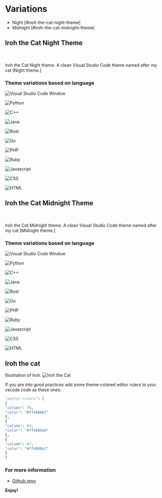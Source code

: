 # Variations

- Night [#iroh-the-cat-night-theme]
- Midnight [#iroh-the-cat-midnight-theme]

## Iroh the Cat Night Theme

<br><br>Iroh the Cat Night theme. A clean Visual Studio Code theme named after my cat [Night theme.]

### Theme variations based on language

![Visual Studio Code Window](theme-variations/night/window.png)

![Python](theme-variations/night/python.png)

![C++](theme-variations/night/cpp.png)

![Java](theme-variations/night/java.png)

![Rust](theme-variations/night/rust.png)

![Go](theme-variations/night/go.png)

![PHP](theme-variations/night/php.png)

![Ruby](theme-variations/night/ruby.png)

![Javascript](theme-variations/night/js.png)

![CSS](theme-variations/night/css.png)

![HTML](theme-variations/night/html.png)

## Iroh the Cat Midnight Theme

<br><br>Iroh the Cat Midnight theme. A clean Visual Studio Code theme named after my cat [Midnight theme.]

### Theme variations based on language

![Visual Studio Code Window](theme-variations/midnight/window.png)

![Python](theme-variations/midnight/python.png)

![C++](theme-variations/midnight/cpp.png)

![Java](theme-variations/midnight/java.png)

![Rust](theme-variations/midnight/rust.png)

![Go](theme-variations/midnight/go.png)

![PHP](theme-variations/midnight/php.png)

![Ruby](theme-variations/midnight/ruby.png)

![Javascript](theme-variations/midnight/js.png)

![CSS](theme-variations/midnight/css.png)

![HTML](theme-variations/midnight/html.png)

## Iroh the cat

Illustration of Iroh.
![Iroh the Cat](https://raw.githubusercontent.com/sape94/iroh-the-cat-night/main/icon.png)

If you are into good practices add some theme-colored editor rulers to your vscode code as these ones:

```python
"editor.rulers": [
{
"column": 79,
"color": "#ff40806f"
},
{
"column": 83,
"color": "#ff4080a8"
},
{
"column": 87,
"color": "#ff4080e1"
}
]
```

### For more information

- [Github repo](https://github.com/sape94/iroh-the-cat-night)

**Enjoy!**
